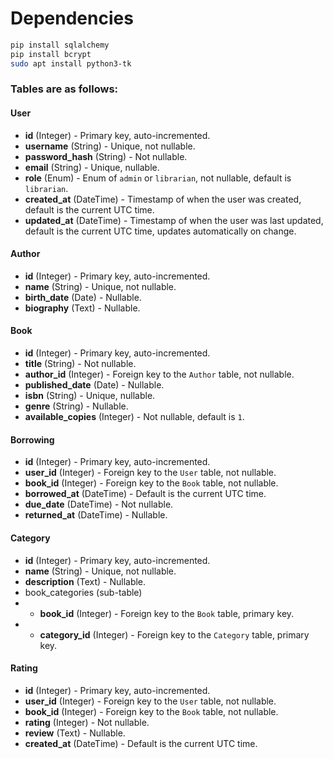 # Dependencies
```bash 
pip install sqlalchemy
pip install bcrypt
sudo apt install python3-tk
```

### Tables are as follows:

#### User
- **id** (Integer) - Primary key, auto-incremented.
- **username** (String) - Unique, not nullable.
- **password_hash** (String) - Not nullable.
- **email** (String) - Unique, nullable.
- **role** (Enum) - Enum of `admin` or `librarian`, not nullable, default is `librarian`.
- **created_at** (DateTime) - Timestamp of when the user was created, default is the current UTC time.
- **updated_at** (DateTime) - Timestamp of when the user was last updated, default is the current UTC time, updates automatically on change.

#### Author
- **id** (Integer) - Primary key, auto-incremented.
- **name** (String) - Unique, not nullable.
- **birth_date** (Date) - Nullable.
- **biography** (Text) - Nullable.

#### Book
- **id** (Integer) - Primary key, auto-incremented.
- **title** (String) - Not nullable.
- **author_id** (Integer) - Foreign key to the `Author` table, not nullable.
- **published_date** (Date) - Nullable.
- **isbn** (String) - Unique, nullable.
- **genre** (String) - Nullable.
- **available_copies** (Integer) - Not nullable, default is `1`.

#### Borrowing
- **id** (Integer) - Primary key, auto-incremented.
- **user_id** (Integer) - Foreign key to the `User` table, not nullable.
- **book_id** (Integer) - Foreign key to the `Book` table, not nullable.
- **borrowed_at** (DateTime) - Default is the current UTC time.
- **due_date** (DateTime) - Not nullable.
- **returned_at** (DateTime) - Nullable.

#### Category
- **id** (Integer) - Primary key, auto-incremented.
- **name** (String) - Unique, not nullable.
- **description** (Text) - Nullable.
- book_categories (sub-table)
- - **book_id** (Integer) - Foreign key to the `Book` table, primary key.
- - **category_id** (Integer) - Foreign key to the `Category` table, primary key.

#### Rating
- **id** (Integer) - Primary key, auto-incremented.
- **user_id** (Integer) - Foreign key to the `User` table, not nullable.
- **book_id** (Integer) - Foreign key to the `Book` table, not nullable.
- **rating** (Integer) - Not nullable.
- **review** (Text) - Nullable.
- **created_at** (DateTime) - Default is the current UTC time.


